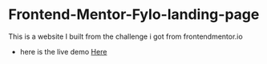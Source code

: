 # Frontend-Mentor-Fylo-landing-page
This is a website I built from the challenge i got from frontendmentor.io

* here is the live demo [Here](https://frontend-mentor-fylo-landing-page.netlify.app/)
